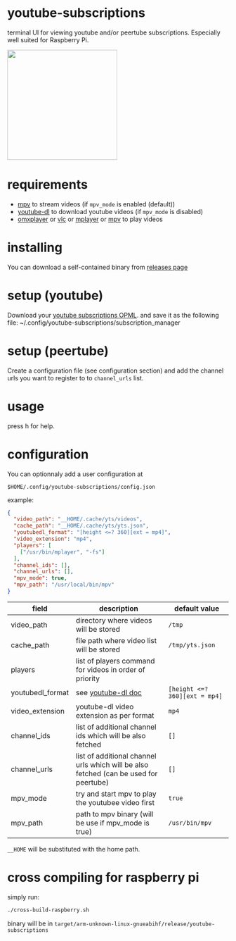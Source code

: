 # youtube-subscriptions

terminal UI for viewing youtube and/or peertube subscriptions.
Especially well suited for Raspberry Pi.

<a href=https://youtu.be/WVZpqXBmB3U>
<img width=250 src="https://asciinema.org/a/6pXhdC6yCrAU7LrtpeUMPhMA0.svg"/>
</a>

# requirements

- [mpv](http://mpv.io) to stream videos (if `mpv_mode` is enabled (default))
- [youtube-dl](https://ytdl-org.github.io/youtube-dl/index.html) to download youtube videos (if `mpv_mode` is disabled)
- [omxplayer](https://www.raspberrypi.org/documentation/raspbian/applications/omxplayer.md) or [vlc](https://www.videolan.org) or [mplayer](http://www.mplayerhq.hu) or [mpv](http://mpv.io) to play videos

# installing

You can download a self-contained binary from [releases page](https://github.com/yazgoo/youtube-subscriptions/releases)

# setup (youtube)

Download your [youtube subscriptions OPML](https://www.youtube.com/subscription_manager?action_takeout=1).
and save it as the following file:
  ~/.config/youtube-subscriptions/subscription_manager

# setup (peertube)

Create a configuration file (see configuration section)
and add the channel urls you want to register to to `channel_urls` list.

# usage

press h for help.

# configuration

You can optionnaly add a user configuration at

`$HOME/.config/youtube-subscriptions/config.json`

example:

```json
{
  "video_path": "__HOME/.cache/yts/videos",
  "cache_path": "__HOME/.cache/yts/yts.json",
  "youtubedl_format": "[height <=? 360][ext = mp4]",
  "video_extension": "mp4",
  "players": [
    ["/usr/bin/mplayer", "-fs"]
  ],
  "channel_ids": [],
  "channel_urls": [],
  "mpv_mode": true,
  "mpv_path": "/usr/local/bin/mpv"
}

```

| field            | description                                                                                         | default value
| ------           | -----------                                                                                         | -------------
| video_path       | directory where videos will be stored                                                               | `/tmp`
| cache_path       | file path where video list will be stored                                                           | `/tmp/yts.json`
| players          | list of players command for videos in order of priority                                             |
| youtubedl_format | see [youtube-dl doc](https://github.com/ytdl-org/youtube-dl/blob/master/README.md#format-selection) | `[height <=? 360][ext = mp4]`
| video_extension  | youtube-dl video extension as per format                                                            | `mp4`
| channel_ids      | list of additional channel ids which will be also fetched                                           | `[]`
| channel_urls     | list of additional channel urls which will be also fetched (can be used for peertube)                                           | `[]`
| mpv_mode         | try and start mpv to play the youtubee video first                                                  | `true`
| mpv_path         | path to mpv binary (will be use if mpv_mode is true)                                                | `/usr/bin/mpv`

`__HOME` will be substituted with the home path.

# cross compiling for raspberry pi

simply run:

```sh
./cross-build-raspberry.sh
```
binary will be in `target/arm-unknown-linux-gnueabihf/release/youtube-subscriptions`
